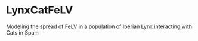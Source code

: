 # LynxCatFeLV
Modeling the spread of FeLV in a population  of Iberian Lynx interacting with Cats in Spain
